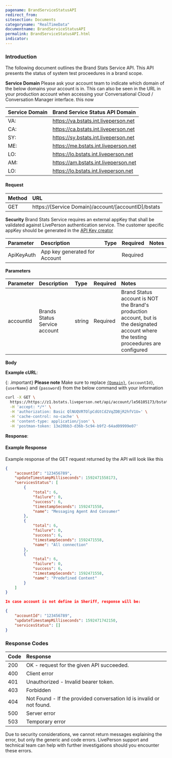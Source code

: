 ```yaml
---
pagename: BrandServiceStatusAPI
redirect_from:
sitesection: Documents
categoryname: "RealTimeData"
documentname: BrandServiceStatusAPI
permalink: BrandServiceStatusAPI.html
indicator:
---
```


### Introduction

The following document outlines the Brand Stats Service API. This API presents the status of system test proceedures in a brand scope.

**Service Domain**
Please ask your account team to indicate which domain of the below domains your account is in. This can also be seen in the URL in your production account when accessing your Conversational Cloud / Conversation Manager interface. this now

| Service Domain | Brand Service Status API Domain      |
| :------------- | :----------------------------------- |
| VA:            | https://va.bstats.int.liveperson.net |
| CA:            | https://ca.bstats.int.liveperson.net |
| SY:            | https://sy.bstats.int.liveperson.net |
| ME:            | https://me.bstats.int.liveperson.net |
| LO:            | https://lo.bstats.int.liveperson.net |
| AM:            | https://am.bstats.int.liveperson.net |
| LO:            | https://lo.bstats.int.liveperson.net |

#### Request

| Method | URL                                                 |
| :----- | :-------------------------------------------------- |
| GET    | https://{Service Domain}/account/[accountID]/bstats |

**Security**
Brand Stats Service requires an external appKey that shall be validated against LivePerson authentication service. The customer specific appKey should be generated in the [API Key creator](https://developers.liveperson.com/api-guidelines-create-api-keys.html)

| Parameter  | Description                   | Type | Required | Notes |
| :--------- | :---------------------------- | :--- | :------- | :---- |
| ApiKeyAuth | App key generated for Account |      | Required |       |

**Parameters**

| Parameter | Description                   | Type   | Required | Notes                                                                                                                                  |
| :-------- | :---------------------------- | :----- | :------- | :------------------------------------------------------------------------------------------------------------------------------------- |
| accountId | Brands Status Service account | string | Required | Brand Status account is NOT the Brand's production account, but is the designated account where the testing proceedures are configured |

**Body**

**Example cURL**:

{: .important}
**Please note** Make sure to replace [`{Domain}`](#step-1-identify-the-third-party-bots-api-domain), `{accountId}`, `{userName}` and `{password}` from the below command with your information

```bash
curl -X GET \
  https://https://z1.bstats.liveperson.net/api/account/le56105173/bstats \
  -H 'accept: */*' \
  -H 'authorization: Basic QlNUQVRTOlpCdGtCd2VqZDBjR2hfV1U=' \
  -H 'cache-control: no-cache' \
  -H 'content-type: application/json' \
  -H 'postman-token: 13e20bb3-d36b-5c94-b9f2-64ad09999e07'
```

**Response**:

#### Example Response

Example response of the GET request returned by the API will look like this

```json
{
    "accountId": "123456789",
    "updateTimestampMilliseconds": 1592471558173,
    "servicesStatus": [
        {
            "total": 6,
            "failure": 0,
            "success": 6,
            "timestampSeconds": 1592471558,
            "name": "Messaging Agent And Consumer"
        },
        {
            "total": 6,
            "failure": 0,
            "success": 6,
            "timestampSeconds": 1592471558,
            "name": "All connection"
        },
        {
            "total": 6,
            "failure": 0,
            "success": 6,
            "timestampSeconds": 1592471558,
            "name": "Predefined Content"
        }
    ]
}

In case account is not define in Sheriff, response will be:

{
    "accountId": "123456789",
    "updateTimestampMilliseconds": 1592471742150,
    "servicesStatus": []
}

```

### Response Codes

| Code | Response                                                             |
| :--- | :------------------------------------------------------------------- |
| 200  | OK - request for the given API succeeded.                            |
| 400  | Client error                                                         |
| 401  | Unauthorized - Invalid bearer token.                                 |
| 403  | Forbidden                                                            |
| 404  | Not Found - If the provided conversation Id is invalid or not found. |
| 500  | Server error                                                         |
| 503  | Temporary error                                                      |

Due to security considerations, we cannot return messages explaining the error, but only the generic and code errors. LivePerson support and technical team can help with further investigations should you encounter these errors.
